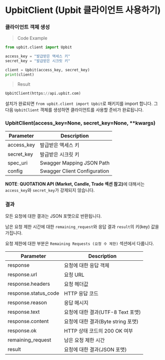 # UpbitClient (Upbit 클라이언트 사용하기)
### 클라이언트 객체 생성

> Code Example

```python
from upbit.client import Upbit

access_key = "발급받은 액세스 키"
secret_key = "발급받은 시크릿 키"

client = Upbit(access_key, secret_key)
print(client)
```

> Result

```python
UpbitClient(https://api.upbit.com)
```

설치가 완료되면 `from upbit.client import Upbit`로 패키지를 import 합니다.
그 다음 `UpbitClient` 객체를 생성하면 클라이언트를 사용할 준비가 완료됩니다.


### UpbitClient(access_key=None, secret_key=None, **kwargs)

Parameter  | Description
---------- | -----------
access_key | 발급받은 액세스 키
secret_key | 발급받은 시크릿 키
spec_uri   | Swagger Mapping JSON Path 
config     | Swagger Client Configuration


<aside class="notice">
    <b>NOTE</b>: <b>QUOTATION API (Market, Candle, Trade 섹션 참고)</b>에 대해서는 <code>access_key</code>와 <code>secret_key</code>가 강제되지 않습니다.
</aside>


### 결과

모든 요청에 대한 결과는 JSON 포맷으로 반환됩니다.

남은 요청 제한 시간에 대한 `remaining_request`와 응답 결과 `result`의 키(key) 값을 가집니다.

요청 제한에 대한 부분은 `Remaining Requests (요청 수 제한)` 섹션에서 다룹니다.

Parameter            | Description
-------------------- | ------------------
response             | 요청에 대한 응답 객체
response.url         | 요청 URL
response.headers     | 요청 헤더값
response.status_code | HTTP 응답 코드
response.reason      | 응답 메시지
response.text        | 요청에 대한 결과(UTF-8 Text 포맷)
response.content     | 요청에 대한 결과(Byte string 포맷)
response.ok          | HTTP 상태 코드의 200 OK 여부
remaining_request    | 남은 요청 제한 시간
result               | 요청에 대한 결과(JSON 포맷)
